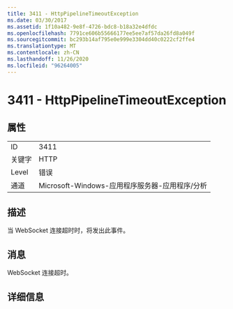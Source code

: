 ```yaml
---
title: 3411 - HttpPipelineTimeoutException
ms.date: 03/30/2017
ms.assetid: 1f10a482-9e8f-4726-bdc8-b18a32e4dfdc
ms.openlocfilehash: 7791ce606b55666177ee5ee7af57da26fd8a049f
ms.sourcegitcommit: bc293b14af795e0e999e3304dd40c0222cf2ffe4
ms.translationtype: MT
ms.contentlocale: zh-CN
ms.lasthandoff: 11/26/2020
ms.locfileid: "96264005"
---
```

# <a name="3411---httppipelinetimeoutexception"></a>3411 - HttpPipelineTimeoutException

## <a name="properties"></a>属性  
  
|||  
|-|-|  
|ID|3411|  
|关键字|HTTP|  
|Level|错误|  
|通道|Microsoft-Windows-应用程序服务器-应用程序/分析|  
  
## <a name="description"></a>描述  

 当 WebSocket 连接超时时，将发出此事件。  
  
## <a name="message"></a>消息  

 WebSocket 连接超时。  
  
## <a name="details"></a>详细信息
